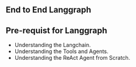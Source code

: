 ## End to End Langgraph

## Pre-requist for Langgraph
- Understanding the Langchain.
- Understanding the Tools and Agents.
- Understanding the ReAct Agent from Scratch.